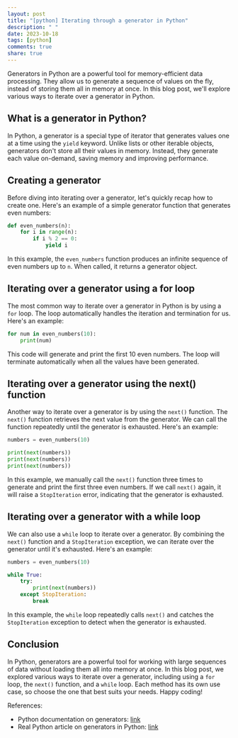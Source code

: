 ```yaml
---
layout: post
title: "[python] Iterating through a generator in Python"
description: " "
date: 2023-10-18
tags: [python]
comments: true
share: true
---
```


Generators in Python are a powerful tool for memory-efficient data processing. They allow us to generate a sequence of values on the fly, instead of storing them all in memory at once. In this blog post, we'll explore various ways to iterate over a generator in Python.

## What is a generator in Python?

In Python, a generator is a special type of iterator that generates values one at a time using the `yield` keyword. Unlike lists or other iterable objects, generators don't store all their values in memory. Instead, they generate each value on-demand, saving memory and improving performance.

## Creating a generator

Before diving into iterating over a generator, let's quickly recap how to create one. Here's an example of a simple generator function that generates even numbers:

```python
def even_numbers(n):
    for i in range(n):
        if i % 2 == 0:
            yield i
```

In this example, the `even_numbers` function produces an infinite sequence of even numbers up to `n`. When called, it returns a generator object.

## Iterating over a generator using a for loop

The most common way to iterate over a generator in Python is by using a `for` loop. The loop automatically handles the iteration and termination for us. Here's an example:

```python
for num in even_numbers(10):
    print(num)
```

This code will generate and print the first 10 even numbers. The loop will terminate automatically when all the values have been generated.

## Iterating over a generator using the next() function

Another way to iterate over a generator is by using the `next()` function. The `next()` function retrieves the next value from the generator. We can call the function repeatedly until the generator is exhausted. Here's an example:

```python
numbers = even_numbers(10)

print(next(numbers))
print(next(numbers))
print(next(numbers))
```

In this example, we manually call the `next()` function three times to generate and print the first three even numbers. If we call `next()` again, it will raise a `StopIteration` error, indicating that the generator is exhausted.

## Iterating over a generator with a while loop

We can also use a `while` loop to iterate over a generator. By combining the `next()` function and a `StopIteration` exception, we can iterate over the generator until it's exhausted. Here's an example:

```python
numbers = even_numbers(10)

while True:
    try:
        print(next(numbers))
    except StopIteration:
        break
```

In this example, the `while` loop repeatedly calls `next()` and catches the `StopIteration` exception to detect when the generator is exhausted.

## Conclusion

In Python, generators are a powerful tool for working with large sequences of data without loading them all into memory at once. In this blog post, we explored various ways to iterate over a generator, including using a `for` loop, the `next()` function, and a `while` loop. Each method has its own use case, so choose the one that best suits your needs. Happy coding!

References:
- Python documentation on generators: [link](https://docs.python.org/3/tutorial/classes.html#generators)
- Real Python article on generators in Python: [link](https://realpython.com/introduction-to-python-generators/)